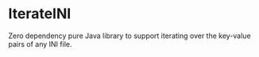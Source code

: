 # IterateINI
Zero dependency pure Java library to support iterating over the key-value pairs of any INI file.

